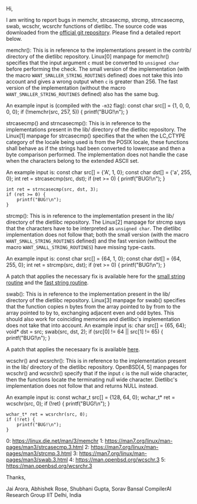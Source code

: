 Hi,

I am writing to report bugs in memchr, strcasecmp, strcmp, strncasecmp, swab, wcschr, wcsrchr functions of dietlibc. The source code was downloaded from the [official git repository](https://github.com/ensc/dietlibc).
Please find a detailed report below.

memchr():
This is in reference to the implementations present in the contrib/ directory of the dietlibc repository.
Linux[0] manpage for memchr() specifies that the input argument `c` must be converted to `unsigned char` before performing the check. 
The small version of the implementation (with the macro `WANT_SMALLER_STRING_ROUTINES` defined) does not take this into account and gives a wrong output when `c` is greater than 256. The fast version of the implementation (without the macro `WANT_SMALLER_STRING_ROUTINES` defined) also has the same bug.

An example input is (compiled with the `-m32` flag):
    const char src[] = {1, 0, 0, 0, 0};
    if (!memchr(src, 257, 5)) {
        printf("BUG!\n");
    }

strcasecmp() and strncasecmp():
This is in reference to the implementations present in the lib/ directory of the dietlibc repository.
The Linux[1] manpage for strcasecmp() specifies that the when the LC_CTYPE category of the locale being used is from the POSIX locale, these functions shall behave as if the strings had been converted to lowercase and then a byte comparison performed. The implementation does not handle the case when the characters belong to the extended ASCII set.

An example input is:
    const char src[] = {'A', 1, 0};
    const char dst[] = {'a', 255, 0};
    int ret = strcasecmp(src, dst);
    if (ret >= 0) {
        printf("BUG!\n");
    }

    int ret = strncasecmp(src, dst, 3);
    if (ret >= 0) {
        printf("BUG!\n");
    }

strcmp():
This is in reference to the implementation present in the lib/ directory of the dietlibc repository.
The Linux[2] manpage for strcmp says that the characters have to be interpreted as `unsigned char`. The dietlibc implementation does not follow that; both the small version (with the macro `WANT_SMALL_STRING_ROUTINES` defined) and the fast version (without the macro `WANT_SMALL_STRING_ROUTINES`) have missing type-casts.

An example input is:
    const char src[] = {64, 1, 0};
    const char dst[] = {64, 255, 0};
    int ret = strcmp(src, dst);
    if (ret >= 0) {
        printf("BUG!\n");
    }

A patch that applies the necessary fix is available here for the [small string routine](https://github.com/iitd-plos/superopt-tests/blob/inequivalence_checking/inequivalence/bugs/patch/dietlibc_strcmp-small.patch) and the [fast string routine](https://github.com/iitd-plos/superopt-tests/blob/inequivalence_checking/inequivalence/bugs/patch/dietlibc_strcmp-fast.patch).

swab():
This is in reference to the implementation present in the lib/ directory of the dietlibc repository.
Linux[3] manpage for swab() specifies that the function copies n bytes from the array pointed to by from to the array pointed to by to, exchanging adjacent even and odd bytes. This should also work for coinciding memories and dietlibc's implementation does not take that into account.
An example input is:
    char src[] = {65, 64};
    void* dst = src;
    swab(src, dst, 2);
    if (src[0] != 64 || src[1] != 65) {
		printf("BUG!\n");
	}

A patch that applies the necesaary fix is available [here](https://github.com/iitd-plos/superopt-tests/blob/inequivalence_checking/inequivalence/bugs/patch/dietlibc_swab.patch).

wcschr() and wcsrchr():
This is in reference to the implementation present in the lib/ directory of the dietlibc repository.
OpenBSD[4, 5] manpages for wcschr() and wcsrchr() specify that if the input `c` is the null wide character, then the functions locate the terminating null wide character. Dietlibc's implementation does not follow that and returns NULL instead.

An example input is:
    const wchar_t src[] = {128, 64, 0};
    wchar_t* ret = wcschr(src, 0);
    if (!ret) {
        printf("BUG!\n");
    }
    
    wchar_t* ret = wcsrchr(src, 0);
    if (!ret) {
        printf("BUG!\n");
    }

0: https://linux.die.net/man/3/memchr
1: https://man7.org/linux/man-pages/man3/strcasecmp.3.html
2: https://man7.org/linux/man-pages/man3/strcmp.3.html
3: https://man7.org/linux/man-pages/man3/swab.3.html
4: https://man.openbsd.org/wcschr.3
5: https://man.openbsd.org/wcsrchr.3

Thanks,

Jai Arora, Abhishek Rose, Shubhani Gupta, Sorav Bansal
CompilerAI Research Group
IIT Delhi, India